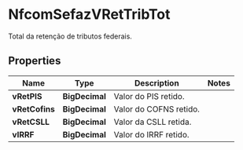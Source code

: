 

# NfcomSefazVRetTribTot

Total da retenção de tributos federais.

## Properties

| Name | Type | Description | Notes |
|------------ | ------------- | ------------- | -------------|
|**vRetPIS** | **BigDecimal** | Valor do PIS retido. |  |
|**vRetCofins** | **BigDecimal** | Valor do COFNS retido. |  |
|**vRetCSLL** | **BigDecimal** | Valor da CSLL retida. |  |
|**vIRRF** | **BigDecimal** | Valor do IRRF retido. |  |



